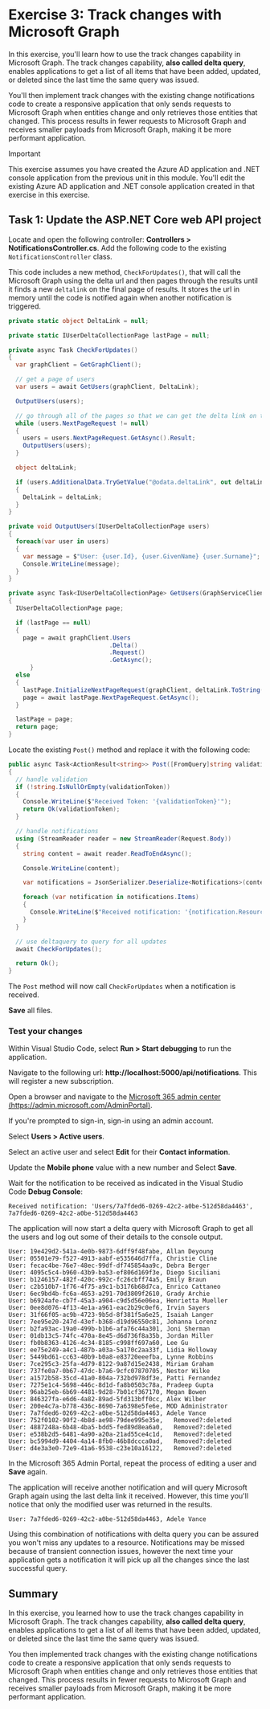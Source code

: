 # Exercise 3: Track changes with Microsoft Graph

In this exercise, you'll learn how to use the track changes capability in Microsoft Graph. The track changes capability, **also called delta query**, enables applications to get a list of all items that have been added, updated, or deleted since the last time the same query was issued.

You'll then implement track changes with the existing change notifications code to create a responsive application that only sends requests to Microsoft Graph when entities change and only retrieves those entities that changed. This process results in fewer requests to Microsoft Graph and receives smaller payloads from Microsoft Graph, making it be more performant application.

> [!IMPORTANT]
> This exercise assumes you have created the Azure AD application and .NET console application from the previous unit in this module. You'll edit the existing Azure AD application and .NET console application created in that exercise in this exercise.

## Task 1: Update the ASP.NET Core web API project

Locate and open the following controller: **Controllers > NotificationsController.cs**.
Add the following code to the existing `NotificationsController` class.

This code includes a new method, `CheckForUpdates()`, that will call the Microsoft Graph using the delta url and then pages through the results until it finds a new `deltalink` on the final page of results. It stores the url in memory until the code is notified again when another notification is triggered.

```csharp
private static object DeltaLink = null;

private static IUserDeltaCollectionPage lastPage = null;

private async Task CheckForUpdates()
{
  var graphClient = GetGraphClient();

  // get a page of users
  var users = await GetUsers(graphClient, DeltaLink);

  OutputUsers(users);

  // go through all of the pages so that we can get the delta link on the last page.
  while (users.NextPageRequest != null)
  {
    users = users.NextPageRequest.GetAsync().Result;
    OutputUsers(users);
  }

  object deltaLink;

  if (users.AdditionalData.TryGetValue("@odata.deltaLink", out deltaLink))
  {
    DeltaLink = deltaLink;
  }
}

private void OutputUsers(IUserDeltaCollectionPage users)
{
  foreach(var user in users)
  {
    var message = $"User: {user.Id}, {user.GivenName} {user.Surname}";
    Console.WriteLine(message);
  }
}

private async Task<IUserDeltaCollectionPage> GetUsers(GraphServiceClient graphClient, object deltaLink)
{
  IUserDeltaCollectionPage page;

  if (lastPage == null)
  {
    page = await graphClient.Users
                            .Delta()
                            .Request()
                            .GetAsync();
      }
  else
  {
    lastPage.InitializeNextPageRequest(graphClient, deltaLink.ToString());
    page = await lastPage.NextPageRequest.GetAsync();
  }

  lastPage = page;
  return page;
}
```

Locate the existing `Post()` method and replace it with the following code:

```csharp
public async Task<ActionResult<string>> Post([FromQuery]string validationToken = null)
{
  // handle validation
  if (!string.IsNullOrEmpty(validationToken))
  {
    Console.WriteLine($"Received Token: '{validationToken}'");
    return Ok(validationToken);
  }

  // handle notifications
  using (StreamReader reader = new StreamReader(Request.Body))
  {
    string content = await reader.ReadToEndAsync();

    Console.WriteLine(content);

    var notifications = JsonSerializer.Deserialize<Notifications>(content);

    foreach (var notification in notifications.Items)
    {
      Console.WriteLine($"Received notification: '{notification.Resource}', {notification.ResourceData?.Id}");
    }
  }

  // use deltaquery to query for all updates
  await CheckForUpdates();

  return Ok();
}
```

The `Post` method will now call `CheckForUpdates` when a notification is received.

**Save** all files.

### Test your changes

Within Visual Studio Code, select **Run > Start debugging** to run the application.

Navigate to the following url: **http://localhost:5000/api/notifications**. This will register a new subscription.

Open a browser and navigate to the [Microsoft 365 admin center (https://admin.microsoft.com/AdminPortal)](https://admin.microsoft.com/AdminPortal).

If you're prompted to sign-in, sign-in using an admin account.

Select **Users > Active users**.

Select an active user and select **Edit** for their **Contact information**.

Update the **Mobile phone** value with a new number and Select **Save**.

Wait for the notification to be received as indicated in the Visual Studio Code **Debug Console**:

```console
Received notification: 'Users/7a7fded6-0269-42c2-a0be-512d58da4463', 7a7fded6-0269-42c2-a0be-512d58da4463
```

The application will now start a delta query with Microsoft Graph to get all the users and log out some of their details to the console output.

```console
User: 19e429d2-541a-4e0b-9873-6dff9f48fabe, Allan Deyoung
User: 05501e79-f527-4913-aabf-e535646d7ffa, Christie Cline
User: fecac4be-76e7-48ec-99df-df745854aa9c, Debra Berger
User: 4095c5c4-b960-43b9-ba53-ef806d169f3e, Diego Siciliani
User: b1246157-482f-420c-992c-fc26cbff74a5, Emily Braun
User: c2b510b7-1f76-4f75-a9c1-b3176b68d7ca, Enrico Cattaneo
User: 6ec9bd4b-fc6a-4653-a291-70d3809f2610, Grady Archie
User: b6924afe-cb7f-45a3-a904-c9d5d56e06ea, Henrietta Mueller
User: 0ee8d076-4f13-4e1a-a961-eac2b29c0ef6, Irvin Sayers
User: 31f66f05-ac9b-4723-9b5d-8f381f5a6e25, Isaiah Langer
User: 7ee95e20-247d-43ef-b368-d19d96550c81, Johanna Lorenz
User: b2fa93ac-19a0-499b-b1b6-afa76c44a301, Joni Sherman
User: 01db13c5-74fc-470a-8e45-d6d736f8a35b, Jordan Miller
User: fb0b8363-4126-4c34-8185-c998ff697a60, Lee Gu
User: ee75e249-a4c1-487b-a03a-5a170c2aa33f, Lidia Holloway
User: 5449bd61-cc63-40b9-b0a8-e83720eeefba, Lynne Robbins
User: 7ce295c3-25fa-4d79-8122-9a87d15e2438, Miriam Graham
User: 737fe0a7-0b67-47dc-b7a6-9cfc07870705, Nestor Wilke
User: a1572b58-35cd-41a0-804a-732bd978df3e, Patti Fernandez
User: 7275e1c4-5698-446c-8d1d-fa8b0503c78a, Pradeep Gupta
User: 96ab25eb-6b69-4481-9d28-7b01cf367170, Megan Bowen
User: 846327fa-e6d6-4a82-89ad-5fd313bff0cc, Alex Wilber
User: 200e4c7a-b778-436c-8690-7a6398e5fe6e, MOD Administrator
User: 7a7fded6-0269-42c2-a0be-512d58da4463, Adele Vance
User: 752f0102-90f2-4b8d-ae98-79dee995e35e,   Removed?:deleted
User: 4887248a-6b48-4ba5-bdd5-fed89d8ea6a0,   Removed?:deleted
User: e538b2d5-6481-4a90-a20a-21ad55ce4c1d,   Removed?:deleted
User: bc5994d9-4404-4a14-8fb0-46b8dccca0ad,   Removed?:deleted
User: d4e3a3e0-72e9-41a6-9538-c23e10a16122,   Removed?:deleted
```

In the Microsoft 365 Admin Portal, repeat the process of editing a user and **Save** again.

The application will receive another notification and will query Microsoft Graph again using the last delta link it received. However, this time you'll notice that only the modified user was returned in the results.

```console
User: 7a7fded6-0269-42c2-a0be-512d58da4463, Adele Vance
```

Using this combination of notifications with delta query you can be assured you won't miss any updates to a resource. Notifications may be missed because of transient connection issues, however the next time your application gets a notification it will pick up all the changes since the last successful query.

## Summary

In this exercise, you learned how to use the track changes capability in Microsoft Graph. The track changes capability, **also called delta query**, enables applications to get a list of all items that have been added, updated, or deleted since the last time the same query was issued.

You then implemented track changes with the existing change notifications code to create a responsive application that only sends requests to Microsoft Graph when entities change and only retrieves those entities that changed. This process results in fewer requests to Microsoft Graph and receives smaller payloads from Microsoft Graph, making it be more performant application.
